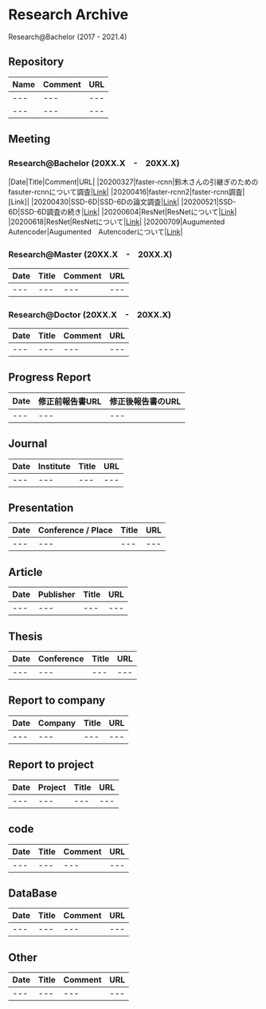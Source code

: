 # Research Archive
Research@Bachelor (2017 - 2021.4)  

## Repository
|Name|Comment|URL|
|---|---|---|
|---|---|---|
|---|---|---|

## Meeting  
### Research@Bachelor (20XX.X　-　20XX.X)     
|Date|Title|Comment|URL|
|20200327|faster-rcnn|鈴木さんの引継ぎのためのfasuter-rcnnについて調査|[Link](https://github.com/cu-milab/ra-yasui-2019/commit/6ba84ad8b94200db94f7e259918fda4710923f66)|
|20200416|faster-rcnn2|faster-rcnn調査|[Link]|
|20200430|SSD-6D|SSD-6Dの論文調査|[Link]()|
|20200521|SSD-6D|SSD-6D調査の続き|[Link]()|
|20200604|ResNet|ResNetについて|[Link]()|
|20200618|ResNet|ResNetについて|[Link]()|
|20200709|Augumented　Autencoder|Augumented　Autencoderについて|[Link](https://github.com/cu-milab/ra-yasui-2019/commit/3fc800ad85f9071ceea004d14103a201c48e4afc)|


### Research@Master (20XX.X　-　20XX.X)       
|Date|Title|Comment|URL|
|---|---|---|---|
|---|---|---|---|

### Research@Doctor (20XX.X　-　20XX.X)     
|Date|Title|Comment|URL|
|---|---|---|---|
|---|---|---|---|

## Progress Report
|Date|修正前報告書URL|修正後報告書のURL|
|---|---|---|
|---|---|---|

## Journal  
|Date|Institute|Title|URL|
|---|---|---|---|
|---|---|---|---|

## Presentation  
|Date|Conference / Place|Title|URL|
|---|---|---|---|
|---|---|---|---|

## Article
|Date|Publisher|Title|URL|
|---|---|---|---|
|---|---|---|---|

## Thesis
|Date|Conference|Title|URL|
|---|---|---|---|
|---|---|---|---|

## Report to company
|Date|Company|Title|URL|
|---|---|---|---|
|---|---|---|---|

## Report to project
|Date|Project|Title|URL|
|---|---|---|---|
|---|---|---|---|

## code
|Date|Title|Comment|URL|
|---|---|---|---|
|---|---|---|---|

## DataBase
|Date|Title|Comment|URL|
|---|---|---|---|
|---|---|---|---|

## Other
|Date|Title|Comment|URL|
|---|---|---|---|
|---|---|---|---|
